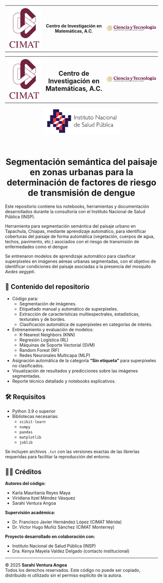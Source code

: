 <table width="100%">
  <tr>
    <td align="left" width="25%">
      <img src="logocimat.png" alt="Logo CIMAT" width="120">
    </td>
    <td align="center" width="40%">
      <strong>Centro de Investigación en Matemáticas, A.C.</strong>
    </td>
    <td align="right" width="35%">
      <img src="logo_secihti.png" alt="Logo SECiHTI" width="450">
    </td>
  </tr>
</table>

<table width="100%">
  <tr>
    <td align="left" width="25%">
      <img src="logocimat.png" alt="Logo CIMAT" width="120">
    </td>
    <td align="center" width="40%">
      <h2>Centro de Investigación en Matemáticas, A.C.</h2>
    </td>
    <td align="right" width="35%">
      <img src="logo_secihti.png" alt="Logo SECiHTI" width="450">
    </td>
  </tr>
</table>


<p align="center">
  <img src="logo_insp.png" alt="Logo INSP" width="250"/>
</p>
<br>


<h1 align="center">Segmentación semántica del paisaje en zonas urbanas para la determinación de factores de riesgo de transmisión de dengue</h1>




Este repositorio contiene los notebooks, herramientas y documentación desarrollados durante la consultoría con el Instituto Nacional de Salud Pública (INSP).

Herramienta para segmentación semántica del paisaje urbano en Tapachula, Chiapas, mediante aprendizaje automático, para identificar coberturas del paisaje de forma automática  (vegetación, cuerpos de agua, techos, pavimento, etc.) asociados con el riesgo de transmisión de enfermedades como el dengue

Se entrenaron modelos de aprendizaje automático para clasificar superpíxeles en imágenes aéreas urbanas segmentadas, con el objetivo de identificar condiciones del paisaje asociadas a la presencia del mosquito *Aedes aegypti*.

## 📂 Contenido del repositorio

- Código para:
  - Segmentación de imágenes.
  - Etiquetado manual y automático de superpíxeles.
  - Extracción de características multiespectrales, estadísticas, texturales y de bordes.
  - Clasificación automática de superpíxeles en categorías de interés.
- Entrenamiento y evaluación de modelos:
  - K-Nearest Neighbors (KNN)
  - Regresión Logística (RL)
  - Máquinas de Soporte Vectorial (SVM)
  - Random Forest (RF)
  - Redes Neuronales Multicapa (MLP)
- Asignación automática de la categoría **“Sin etiqueta”** para superpíxeles no clasificados.
- Visualización de resultados y predicciones sobre las imágenes segmentadas.
- Reporte técnico detallado y notebooks explicativos.

## 🛠 Requisitos

- Python 3.9 o superior  
- Bibliotecas necesarias:
  - `scikit-learn`
  - `numpy`
  - `pandas`
  - `matplotlib`
  - `joblib`

Se incluyen archivos `.txt` con las versiones exactas de las librerías requeridas para facilitar la reproducción del entorno.

## 👩‍💻 Créditos

**Autores del código:**
- Karla Mauritania Reyes Maya  
- Viridiana Itzel Méndez Vásquez  
- Sarahi Ventura Angoa

**Supervisión académica:**
- Dr. Francisco Javier Hernández López (CIMAT Mérida)  
- Dr. Víctor Hugo Muñíz Sánchez (CIMAT Monterrey)

**Proyecto desarrollado en colaboración con:**
- Instituto Nacional de Salud Pública (INSP)  
- Dra. Kenya Mayela Valdez Delgado (contacto institucional)

---

© 2025 **Sarahi Ventura Angoa**  
Todos los derechos reservados. Este código no puede ser copiado, distribuido ni utilizado sin el permiso explícito de la autora.
